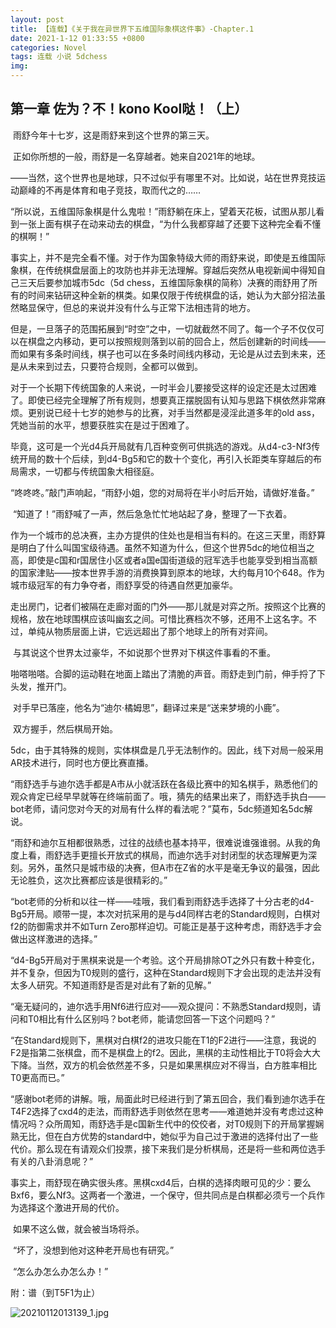 ```yaml
---
layout: post
title: 【连载】《关于我在异世界下五维国际象棋这件事》-Chapter.1
date: 2021-1-12 01:33:55 +0800
categories: Novel
tags: 连载 小说 5dchess
img: 
---
```

## 第一章 佐为？不！kono Kool哒！（上）

​	雨舒今年十七岁，这是雨舒来到这个世界的第三天。

​	正如你所想的一般，雨舒是一名穿越者。她来自2021年的地球。

​	——当然，这个世界也是地球，只不过似乎有哪里不对。比如说，站在世界竞技运动巅峰的不再是体育和电子竞技，取而代之的……

​	“所以说，五维国际象棋是什么鬼啦！”雨舒躺在床上，望着天花板，试图从那儿看到一张上面有棋子在动来动去的棋盘，“为什么我都穿越了还要下这种完全看不懂的棋啊！”

​	事实上，并不是完全看不懂。对于作为国象特级大师的雨舒来说，即使是五维国际象棋，在传统棋盘层面上的攻防也并非无法理解。穿越后突然从电视新闻中得知自己三天后要参加城市5dc（5d chess，五维国际象棋的简称）决赛的雨舒用了所有的时间来钻研这种全新的棋类。如果仅限于传统棋盘的话，她认为大部分招法虽然略显保守，但总的来说并没有什么与正常下法相违背的地方。

​	但是，一旦落子的范围拓展到“时空”之中，一切就截然不同了。每一个子不仅仅可以在棋盘之内移动，更可以按照规则落到以前的回合上，然后创建新的时间线——而如果有多条时间线，棋子也可以在多条时间线内移动，无论是从过去到未来，还是从未来到过去，只要符合规则，全都可以做到。

​	对于一个长期下传统国象的人来说，一时半会儿要接受这样的设定还是太过困难了。即使已经完全理解了所有规则，想要真正摆脱固有认知与思路下棋依然非常麻烦。更别说已经十七岁的她参与的比赛，对手当然都是浸淫此道多年的old ass，凭她当前的水平，想要获胜实在是过于困难了。

​	毕竟，这可是一个光d4兵开局就有几百种变例可供挑选的游戏。从d4-c3-Nf3传统开局的数十个后续，到d4-Bg5和它的数十个变化，再引入长距类车穿越后的布局需求，一切都与传统国象大相径庭。

​	“咚咚咚。”敲门声响起，“雨舒小姐，您的对局将在半小时后开始，请做好准备。”

​	“知道了！”雨舒喊了一声，然后急急忙忙地站起了身，整理了一下衣着。

​	作为一个城市的总决赛，主办方提供的住处也是相当有料的。在这三天里，雨舒算是明白了什么叫国宝级待遇。虽然不知道为什么，但这个世界5dc的地位相当之高，即使是c国和r国居住小区或者a国e国街道级的冠军选手也能享受到相当高额的国家津贴——按本世界手游的消费换算到原本的地球，大约每月10个648。作为城市级冠军的有力争夺者，雨舒享受的待遇自然更加豪华。

​	走出房门，记者们被隔在走廊对面的门外——那儿就是对弈之所。按照这个比赛的规格，放在地球围棋应该叫幽玄之间。可惜比赛档次不够，还用不上这名字。不过，单纯从物质层面上讲，它远远超出了那个地球上的所有对弈间。

​	与其说这个世界太过豪华，不如说那个世界对下棋这件事看的不重。

​	啪嗒啪嗒。合脚的运动鞋在地面上踏出了清脆的声音。雨舒走到门前，伸手捋了下头发，推开门。

​	对手早已落座，他名为“迪尔·橘姆思”，翻译过来是“送来梦境的小鹿”。

​	双方握手，然后棋局开始。

​	5dc，由于其特殊的规则，实体棋盘是几乎无法制作的。因此，线下对局一般采用AR技术进行，同时也方便比赛直播。

​	“雨舒选手与迪尔选手都是A市从小就活跃在各级比赛中的知名棋手，熟悉他们的观众肯定已经早早就等在终端前面了。哦，猜先的结果出来了，雨舒选手执白——bot老师，请问您对今天的对局有什么样的看法呢？”莫布，5dc频道知名5dc解说。

​	“雨舒和迪尔互相都很熟悉，过往的战绩也基本持平，很难说谁强谁弱。从我的角度上看，雨舒选手更擅长开放式的棋局，而迪尔选手对封闭型的状态理解更为深刻。另外，虽然只是城市级的决赛，但A市在Z省的水平是毫无争议的最强，因此无论胜负，这次比赛都应该是很精彩的。”

​	“bot老师的分析和以往一样——哇哦，我们看到雨舒选手选择了十分古老的d4-Bg5开局。顺带一提，本次对抗采用的是与d4同样古老的Standard规则，白棋对f2的防御需求并不如Turn Zero那样迫切。可能正是基于这种考虑，雨舒选手才会做出这样激进的选择。”

​	“d4-Bg5开局对于黑棋来说是一个考验。这个开局排除OT之外只有数十种变化，并不复杂，但因为T0规则的盛行，这种在Standard规则下才会出现的走法并没有太多人研究。不知道雨舒是否是对此有了新的见解。”

​	“毫无疑问的，迪尔选手用Nf6进行应对——观众提问：不熟悉Standard规则，请问和T0相比有什么区别吗？bot老师，能请您回答一下这个问题吗？”

​	“在Standard规则下，黑棋对白棋f2的进攻只能在T1的F2进行——注意，我说的F2是指第二张棋盘，而不是棋盘上的f2。因此，黑棋的主动性相比于T0将会大大下降。当然，双方的机会依然差不多，只是如果黑棋应对不得当，白方胜率相比T0更高而已。”

​	“感谢bot老师的讲解。哦，局面此时已经进行到了第五回合，我们看到迪尔选手在T4F2选择了cxd4的走法，而雨舒选手则依然在思考——难道她并没有考虑过这种情况吗？众所周知，雨舒选手是c国新生代中的佼佼者，对T0规则下的开局掌握娴熟无比，但在白方优势的standard中，她似乎为自己过于激进的选择付出了一些代价。那么现在有请观众们投票，接下来我们是分析棋局，还是将一些和两位选手有关的八卦消息呢？”

​	事实上，雨舒现在确实很头疼。黑棋cxd4后，白棋的选择肉眼可见的少：要么Bxf6，要么Nf3。这两者一个激进，一个保守，但共同点是白棋都必须亏一个兵作为选择这个激进开局的代价。

​	如果不这么做，就会被当场将杀。

​	“坏了，没想到他对这种老开局也有研究。”

​	“怎么办怎么办怎么办！”

附：谱（到T5F1为止）

![20210112013139_1.jpg](https://i.loli.net/2021/01/12/ZridEIaCVPvqBwL.jpg)

​	